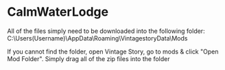# CalmWaterLodge
All of the files simply need to be downloaded into the following folder:
C:\Users\(Username)\AppData\Roaming\VintagestoryData\Mods

If you cannot find the folder, open Vintage Story, go to mods & click "Open Mod Folder".
Simply drag all of the zip files into the folder
